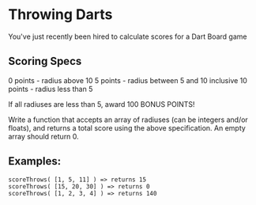 # Throwing Darts
You've just recently been hired to calculate scores for a Dart Board game

## Scoring Specs
0 points - radius above 10
5 points - radius between 5 and 10 inclusive
10 points - radius less than 5

If all radiuses are less than 5, award 100 BONUS POINTS!

Write a function that accepts an array of radiuses (can be integers and/or floats), 
and returns a total score using the above specification.
An empty array should return 0.

## Examples:
    scoreThrows( [1, 5, 11] ) => returns 15 
    scoreThrows( [15, 20, 30] ) => returns 0
    scoreThrows( [1, 2, 3, 4] ) => returns 140